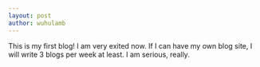 ```yaml
---
layout: post
author: wuhulamb
---
```


This is my first blog! I am very exited now. If I can have my own blog site, I will write 3 blogs per week at least. I am serious, really.
